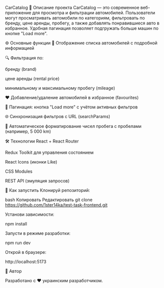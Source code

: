 CarCatalog
🚗 Описание проекта
CarCatalog — это современное веб-приложение для просмотра и фильтрации автомобилей. Пользователи могут просматривать автомобили по категориям, фильтровать по бренду, цене аренды, пробегу, а также добавлять понравившиеся авто в избранное. Удобная пагинация позволяет подгружать больше машин по кнопке "Load more".

⚙️ Основные функции
📄 Отображение списка автомобилей с подробной информацией

🔍 Фильтрация по:

бренду (brand)

цене аренды (rental price)

минимальному и максимальному пробегу (mileage)

❤️ Добавление/удаление автомобилей в избранное (favourites)

📄 Пагинация: кнопка "Load more" с учётом активных фильтров

🌐 Синхронизация фильтров с URL (searchParams)

🧼 Автоматическое форматирование чисел пробега с пробелами (например, 5 000 km)

🛠 Технологии
React + React Router

Redux Toolkit для управления состоянием

React Icons (иконки Like)

CSS Modules

REST API (эмуляция запросов)

🧪 Как запустить
Клонируй репозиторий:

bash
Копировать
Редактировать
git clone https://github.com/1ster14ka/test-task-frontend.git

Установи зависимости:

npm install

Запусти в режиме разработки:

npm run dev

Открой в браузере:

http://localhost:5173

👤 Автор

Разработано с ❤️ украинским разработчиком.
